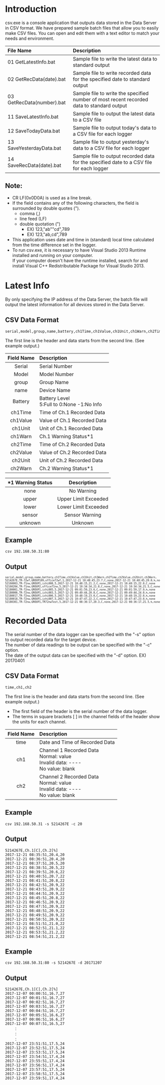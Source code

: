 ﻿
# Introduction
csv.exe is a console application that outputs data stored in the Data Server in CSV format.
We have prepared sample batch files that allow you to easily make CSV files.
You can open and edit them with a text editor to match your needs and environment.


| File Name| Description|
|:----|:---|
|01 GetLatestInfo.bat| Sample file to write the latest data to standard output|
|02 GetRecData(date).bat| Sample file to write recorded data for the specified date to standard output|
|03 GetRecData(number).bat| Sample file to write the specified number of most recent recorded data to standard output|
|11 SaveLatestInfo.bat| Sample file to output the latest data to a CSV file|
|12 SaveTodayData.bat| Sample file to output today's data to a CSV file for each logger|
|13 SaveYesterdayData.bat| Sample file to output yesterday's data to a CSV file for each logger|
|14 SaveRecData(date).bat| Sample file to output recorded data for the specified date to a CSV file for each logger|


## Note:
* CR LF(0x0D0A) is used as a line break.
* If the field contains any of the following characters, the field is surrounded by double quotes (").
    - comma (,)
    - line feed (LF)
    - double quotation (")
        * EX) 123,"ab""cd",789
        * EX) 123,"ab,cd",789
* This application uses date and time in (standard) local time calculated from the time difference set in the logger.
* To run csv.exe, it is necessary to have Visual Studio 2013 Runtime installed and running on your computer. <br>
If your computer doesn't have the runtime installed, search for and install Visual C++ Redistributable Package for Visual Studio 2013.




<div style="page-break-before:always"></div>

# Latest Info
By only specifying the IP address of the Data Server, the batch file will output the latest information for all devices stored in the Data Server.

## CSV Data Format
```csv
serial,model,group,name,battery,ch1Time,ch1Value,ch1Unit,ch1Warn,ch2Time,ch2Value,ch2Unit,ch2Warn,
```
The first line is the header and data starts from the second line. (See example output.)

|Field Name|Description|
|:---:|:---|
|Serial| Serial Number|
|Model| Model Number|
|group| Group Name|
|name| Device Name|
|Battery| Battery Level<br>5:Full to 0:None  -1:No Info|
|ch1Time|Time of Ch.1 Recorded Data|
|ch1Value|Value of Ch.1 Recorded Data|
|ch1Unit|Unit of Ch.1 Recorded Data|
|ch1Warn|Ch.1 Warning Status*1|
|ch2Time|Time of Ch.2 Recorded Data|
|ch2Value|Value of Ch.2 Recorded Data|
|ch2Unit|Unit of Ch.2 Recorded Data|
|ch2Warn| Ch.2 Warning Status*1|

|*1 Warning Status|Description|
|:---:|:---:|
|none    |No Warning|
|upper   |Upper Limit Exceeded|
|lower   |Lower Limit Exceeded|
|sensor  |Sensor Warning|
|unknown |Unknown|


<div style="page-break-before:always"></div>

## Example
```csv
csv 192.168.50.31:80
```

## Output
<span style="font-size: 0.6em; ">
<pre>
serial,model,group,name,battery,ch1Time,ch1Value,ch1Unit,ch1Warn,ch2Time,ch2Value,ch2Unit,ch2Warn,
5214267E,TR-72wf,GROUP109,office72wf,1,2017-12-21 10:48:45,23.7,C,none,2017-12-21 10:48:45,20.0,%,none
52160003,TR-71nw,GROUP1,ichi008,5,2017-12-21 10:48:15,21.2,C,none,2017-12-21 10:48:15,22.0,C,none
52160204,TR-71nw,GROUP2,office71nw,5,2017-12-21 10:34:34,21.8,C,none,2017-12-21 10:34:34,21.5,C,none
52180001,TR-72nw,GROUP1,ichi005,5,2017-12-21 09:01:59,23.6,C,none,2017-12-21 09:01:59,17.9,%,none
52180006,TR-72nw,GROUP1,ichi003,5,2017-12-21 09:49:44,20.8,C,none,2017-12-21 09:49:44,24.0,%,none
52180017,TR-72nw,GROUP1,ichi006,5,2017-12-21 10:48:19,23.0,C,none,2017-12-21 10:48:19,22.0,%,none
52180018,TR-72nw,GROUP1,ichi007,5,2017-12-21 10:47:47,22.2,C,none,2017-12-21 10:47:47,23.0,%,none
52180301,TR-72nw,GROUP1,TR72nwTest,5,2017-12-21 08:36:17,20.3,C,none,2017-12-21 08:36:17,21.5,%,none
</pre>
</span>


<div style="page-break-before:always"></div>

# Recorded Data
The serial number of the data logger can be specified with the "-s" option to output recorded data for the target device.<br>
The number of data readings to be output can be specified with the "-c" option. <br>
The date of the output data can be specified with the "-d" option. EX) 20170401<br>

## CSV Data Format
```csv
time,ch1,ch2

```
The first line is the header and data starts from the second line. (See example output.)
* The first field of the header is the serial number of the data logger.
* The terms in square brackets \[  \] in the channel fields of the header show the units for each channel.

|Field Name|Description|
|:---:|:---|
|time|Date and Time of Recorded Data |
|ch1|Channel 1 Recorded Data <br>Normal: value <br>Invalid data: ---- <br>No value: blank|
|ch2|Channel 2 Recorded Data <br>Normal: value <br>Invalid data: ---- <br>No value: blank|


<div style="page-break-before:always"></div>

## Example
```csv
csv 192.168.50.31 -s 5214267E -c 20
```

## Output
```csv
5214267E,Ch.1[C],Ch.2[%]
2017-12-21 08:35:51,20.4,20
2017-12-21 08:36:51,20.4,20
2017-12-21 08:37:51,20.5,20
2017-12-21 08:38:51,20.5,22
2017-12-21 08:39:51,20.6,22
2017-12-21 08:40:51,20.7,22
2017-12-21 08:41:51,20.8,22
2017-12-21 08:42:51,20.9,22
2017-12-21 08:43:51,20.9,22
2017-12-21 08:44:51,20.9,22
2017-12-21 08:45:51,20.8,22
2017-12-21 08:46:51,20.9,22
2017-12-21 08:47:51,20.9,22
2017-12-21 08:48:51,20.9,22
2017-12-21 08:49:51,20.9,22
2017-12-21 08:50:51,20.9,22
2017-12-21 08:51:51,21.0,22
2017-12-21 08:52:51,21.1,22
2017-12-21 08:53:51,21.2,22
2017-12-21 08:54:51,21.2,22
```


<div style="page-break-before:always"></div>

## Example
```csv
csv 192.168.50.31:80 -s 5214267E -d 20171207
```

## Output
```csv
5214267E,Ch.1[C],Ch.2[%]
2017-12-07 00:00:51,16.7,27
2017-12-07 00:01:51,16.7,27
2017-12-07 00:02:51,16.7,27
2017-12-07 00:03:51,16.7,27
2017-12-07 00:04:51,16.7,27
2017-12-07 00:05:51,16.6,27
2017-12-07 00:06:51,16.6,27
2017-12-07 00:07:51,16.5,27
    ：
    ：
    ：
2017-12-07 23:51:51,17.5,24
2017-12-07 23:52:51,17.5,24
2017-12-07 23:53:51,17.5,24
2017-12-07 23:54:51,17.4,24
2017-12-07 23:55:51,17.4,24
2017-12-07 23:56:51,17.4,24
2017-12-07 23:57:51,17.5,24
2017-12-07 23:58:51,17.5,24
2017-12-07 23:59:51,17.4,24
```
